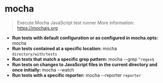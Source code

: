 # mocha
> Execute Mocha JavaScript test runner
> More information: <https://mochajs.org>
- **Run tests with default configuration or as configured in mocha.opts:**
mocha
- **Run tests contained at a specific location:**
mocha `directory/with/tests`
- **Run tests that match a specific grep pattern:**
mocha --grep `^regex$`
- **Run tests on changes to JavaScript files in the current directory and once initially:**
mocha --watch
- **Run tests with a specific reporter:**
mocha --reporter `reporter`
